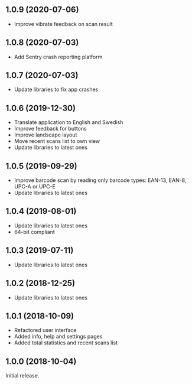 ## 1.0.9 (2020-07-06)

* Improve vibrate feedback on scan result

## 1.0.8 (2020-07-03)

* Add Sentry crash reporting platform 

## 1.0.7 (2020-07-03)

* Update libraries to fix app crashes

## 1.0.6 (2019-12-30)

* Translate application to English and Swedish
* Improve feedback for buttons
* Improve landscape layout
* Move recent scans list to own view
* Update libraries to latest ones

## 1.0.5 (2019-09-29)

* Improve barcode scan by reading only barcode types: EAN-13, EAN-8, UPC-A or UPC-E
* Update libraries to latest ones

## 1.0.4 (2019-08-01)

* Update libraries to latest ones
* 64-bit compliant

## 1.0.3 (2019-07-11)

* Update libraries to latest ones

## 1.0.2 (2018-12-25)

* Update libraries to latest ones

## 1.0.1 (2018-10-09)

* Refactored user interface
* Added info, help and settings pages
* Added total statistics and recent scans list

## 1.0.0 (2018-10-04)

Initial release.
